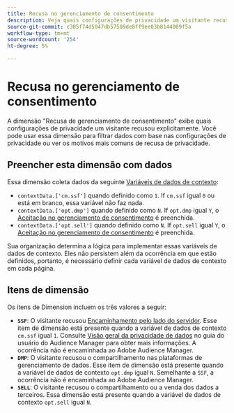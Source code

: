 ```yaml
---
title: Recusa no gerenciamento de consentimento
description: Veja quais configurações de privacidade um visitante recusou.
source-git-commit: c305f74d5047db57509de8ff9ee03b8144009f5a
workflow-type: tm+mt
source-wordcount: '254'
ht-degree: 5%

---
```


# Recusa no gerenciamento de consentimento

A dimensão &quot;Recusa de gerenciamento de consentimento&quot; exibe quais configurações de privacidade um visitante recusou explicitamente. Você pode usar essa dimensão para filtrar dados com base nas configurações de privacidade ou ver os motivos mais comuns de recusa de privacidade.

## Preencher esta dimensão com dados

Essa dimensão coleta dados da seguinte [Variáveis de dados de contexto](/help/implement/vars/page-vars/contextdata.md):

* `contextData.['cm.ssf']` quando definido como `1`. If `cm.ssf` igual `0` ou está em branco, essa variável não faz nada.
* `contextData.['opt.dmp']` quando definido como `N`. If `opt.dmp` igual `Y`, o [Aceitação no gerenciamento de consentimento](cm-opt-in.md) é preenchida.
* `contextData.['opt.sell']` quando definido como `N`. If `opt.sell` igual `Y`, o [Aceitação no gerenciamento de consentimento](cm-opt-in.md) é preenchida.

Sua organização determina a lógica para implementar essas variáveis de dados de contexto. Eles não persistem além da ocorrência em que estão definidos, portanto, é necessário definir cada variável de dados de contexto em cada página.

## Itens de dimensão

Os itens de Dimension incluem os três valores a seguir:

* **`SSF`**: O visitante recusou [Encaminhamento pelo lado do servidor](/help/admin/admin/c-server-side-forwarding/ssf.md). Esse item de dimensão está presente quando a variável de dados de contexto `cm.ssf` igual `1`. Consulte [Visão geral da privacidade de dados](https://experienceleague.adobe.com/docs/audience-manager/user-guide/overview/data-privacy/data-privacy.html) no guia do usuário do Audience Manager para obter mais informações. A ocorrência não é encaminhada ao Adobe Audience Manager.
* **`DMP`**: O visitante recusou o compartilhamento nas plataformas de gerenciamento de dados. Esse item de dimensão está presente quando a variável de dados de contexto `opt.dmp` igual `N`. Semelhante a `SSF`, a ocorrência não é encaminhada ao Adobe Audience Manager.
* **`SELL`**: O visitante recusou o compartilhamento ou a venda dos dados a terceiros. Essa dimensão está presente quando a variável de dados de contexto `opt.sell` igual `N`.
